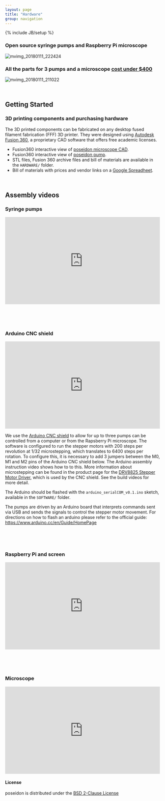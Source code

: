 ```yaml
---
layout: page
title: "Hardware"
group: navigation
---
```


{% include JB/setup %}
### Open source syringe pumps and Raspberry Pi microscope
![mvimg_20180111_222424](https://user-images.githubusercontent.com/12504176/34991157-69e99c68-fa7d-11e7-8a77-660660820391.jpg)

### All the parts for 3 pumps and a microscope [cost under $400](https://docs.google.com/spreadsheets/d/e/2PACX-1vSY0apQMOMEC040cuPamMla8yvhqwZEs39H3IEm0rRVuf6EW1HUUKMYhD6gZyLmJnDAxj-zRwVM9L6G/pubhtml)
![mvimg_20180111_211022](https://user-images.githubusercontent.com/12504176/34991323-0a6b41aa-fa7e-11e7-8e57-fbb78b54cc67.jpg)


&nbsp;


## Getting Started

### 3D printing components and purchasing hardware
The 3D printed components can be fabricated on any desktop fused filament fabrication (FFF) 3D printer. They were designed using [Autodesk Fusion 360](http://autodesk.com/fusion360), a proprietary CAD software that offers free academic licenses.

- Fusion360 interactive view of [poseidon microscope CAD](http://a360.co/2krZoEk).
- Fusion360 interactive view of [poseidon pump](https://a360.co/2Ph19kC).
- STL files, Fusion 360 archive files and bill of materials are available in the `HARDWARE/` folder.
- Bill of materials with prices and vendor links on a [Google Spreadheet](https://docs.google.com/spreadsheets/d/e/2PACX-1vSvQ-_a3mc86q8SK5kn30WIgRPjqy6SA3FfCof95V2DZ1-tXybiHstTbmEUGz1TtDjSifnlR6G8LoQv/pubhtml).

&nbsp;

## Assembly videos

### Syringe pumps

<div style="position:relative;padding-top:56.25%;">
  <iframe src="https://www.youtube.com/embed/7YSiO6usR1M" frameborder="0" allowfullscreen
    style="position:absolute;top:0;left:0;width:100%;height:100%;"></iframe>
</div>

&nbsp;

&nbsp;

### Arduino CNC shield

<div style="position:relative;padding-top:56.25%;">
  <iframe src="https://www.youtube.com/embed/Xl02fsRCJ7U" frameborder="0" allowfullscreen
    style="position:absolute;top:0;left:0;width:100%;height:100%;"></iframe>
</div>

We use the [Arduino CNC shield](http://wiki.keyestudio.com/index.php/Ks0095_Arduino_CNC_Kit_/_CNC_Shield_V3.0_%2Bkeyestudio_Uno_R3%2B4pcs_a4988_Driver_/_GRBL_Compatible) to allow for up to three pumps can be controlled from a computer or from the Rapsberry Pi microscope.
The software is configured to run the stepper motors with 200 steps per revolution at 1/32 microstepping, which translates to 6400 steps per rotation. To configure this, it is necessary to add 3 jumpers between the M0, M1 and M2 pins of the Arduino CNC shield below. The Arduino assembly instruction video shows how to to this. More information about microstepping can be found in the product page for the [DRV8825 Stepper Motor Driver](https://www.pololu.com/product/2133), which is used by the CNC shield. See the build videos for more detail. 

The Arduino should be flashed with the `arduino_serialCOM_v0.1.ino` sketch, available in the `SOFTWARE/` folder.

The pumps are driven by an Arduino board that interprets commands sent via USB and sends the signals to control the stepper motor movement. For directions on how to flash an arduino please refer to the official guide: https://www.arduino.cc/en/Guide/HomePage

&nbsp;

&nbsp;

### Raspberry Pi and screen 

<div style="position:relative;padding-top:56.25%;">
  <iframe src="https://www.youtube.com/embed/g3pXNY8snOg" frameborder="0" allowfullscreen
    style="position:absolute;top:0;left:0;width:100%;height:100%;"></iframe>
</div>

&nbsp;

&nbsp;

### Microscope 

<div style="position:relative;padding-top:56.25%;">
  <iframe src="https://www.youtube.com/embed/Szg-vjukonA" frameborder="0" allowfullscreen
    style="position:absolute;top:0;left:0;width:100%;height:100%;"></iframe>
</div>
 
 

#### License

poseidon is distributed under the [BSD 2-Clause License](https://github.com/pachterlab/poseidon/blob/release/LICENSE)


